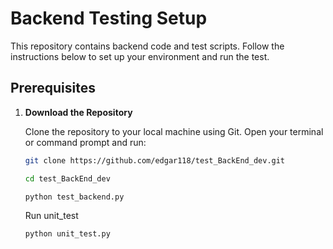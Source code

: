 # Backend Testing Setup

This repository contains backend code and test scripts. Follow the instructions below to set up your environment and run the test.

## Prerequisites

1. **Download the Repository**

   Clone the repository to your local machine using Git. Open your terminal or command prompt and run:

   ```bash
   git clone https://github.com/edgar118/test_BackEnd_dev.git
   ```
   ```bash
   cd test_BackEnd_dev
   ```
   ```bash
   python test_backend.py
   ```

   Run unit_test
   ```bash
   python unit_test.py
